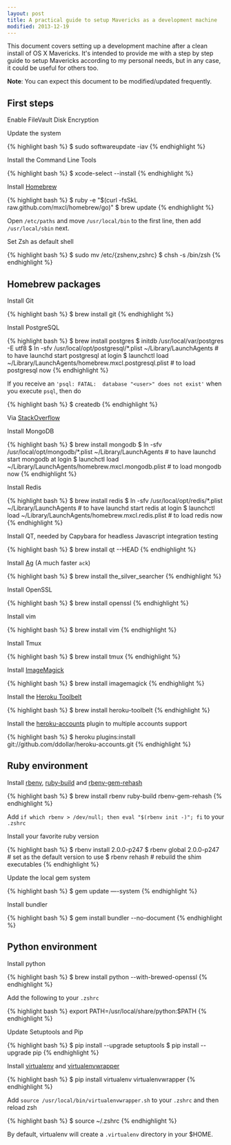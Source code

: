 ```yaml
---
layout: post
title: A practical guide to setup Mavericks as a development machine
modified: 2013-12-19
---
```


This document covers setting up a development machine after a clean install of
OS X Mavericks. It's intended to provide me with a step by step guide
to setup Mavericks according to my personal needs, but in any case, it
could be useful for others too.
 
__Note__: You can expect this document to be modified/updated frequently.

## First steps

Enable FileVault Disk Encryption

Update the system

{% highlight bash %}
$ sudo softwareupdate -iav
{% endhighlight %}

Install the Command Line Tools

{% highlight bash %}
$ xcode-select --install
{% endhighlight %}

Install [Homebrew](http://brew.sh/)

{% highlight bash %}
$ ruby -e "$(curl -fsSkL raw.github.com/mxcl/homebrew/go)"
$ brew update
{% endhighlight %}

Open `/etc/paths` and move `/usr/local/bin` to the first line, then add `/usr/local/sbin` next.

Set Zsh as default shell

{% highlight bash %}
$ sudo mv /etc/{zshenv,zshrc}
$ chsh -s /bin/zsh
{% endhighlight %}


## Homebrew packages

Install Git

{% highlight bash %}
$ brew install git
{% endhighlight %}

Install PostgreSQL

{% highlight bash %}
$ brew install postgres
$ initdb /usr/local/var/postgres -E utf8
$ ln -sfv /usr/local/opt/postgresql/*.plist ~/Library/LaunchAgents # to have launchd start postgresql at login
$ launchctl load ~/Library/LaunchAgents/homebrew.mxcl.postgresql.plist # to load postgresql now
{% endhighlight %}

  If you receive an `'psql: FATAL:  database "<user>" does not exist'` when you execute `psql`, then do

{% highlight bash %}
$ createdb
{% endhighlight %}

  Via [StackOverflow](http://stackoverflow.com/questions/17633422/psql-fatal-database-user-does-not-exist)

Install MongoDB

{% highlight bash %}
$ brew install mongodb
$ ln -sfv /usr/local/opt/mongodb/*.plist ~/Library/LaunchAgents # to have launchd start mongodb at login
$ launchctl load ~/Library/LaunchAgents/homebrew.mxcl.mongodb.plist # to load mongodb now
{% endhighlight %}

Install Redis

{% highlight bash %}
$ brew install redis
$ ln -sfv /usr/local/opt/redis/*.plist ~/Library/LaunchAgents # to have launchd start redis at login
$ launchctl load ~/Library/LaunchAgents/homebrew.mxcl.redis.plist # to load redis now
{% endhighlight %}

Install QT, needed by Capybara for headless Javascript integration testing

{% highlight bash %}
$ brew install qt --HEAD
{% endhighlight %}

Install [Ag](https://github.com/ggreer/the_silver_searcher) (A much faster `ack`)

{% highlight bash %}
$ brew install the_silver_searcher
{% endhighlight %}

Install OpenSSL

{% highlight bash %}
$ brew install openssl
{% endhighlight %}

Install vim

{% highlight bash %}
$ brew install vim
{% endhighlight %}

Install Tmux

{% highlight bash %}
$ brew install tmux
{% endhighlight %}

Install [ImageMagick](http://www.imagemagick.org/script/index.php)

{% highlight bash %}
$ brew install imagemagick
{% endhighlight %}

Install the [Heroku Toolbelt](https://toolbelt.heroku.com)

{% highlight bash %}
$ brew install heroku-toolbelt
{% endhighlight %}

Install the [heroku-accounts](https://github.com/ddollar/heroku-accounts) plugin to multiple accounts support

{% highlight bash %}
$ heroku plugins:install git://github.com/ddollar/heroku-accounts.git
{% endhighlight %}


## Ruby environment

Install [rbenv](https://github.com/sstephenson/rbenv), [ruby-build](https://github.com/sstephenson/ruby-build) and [rbenv-gem-rehash](https://github.com/sstephenson/rbenv-gem-rehash)

{% highlight bash %}
$ brew install rbenv ruby-build rbenv-gem-rehash
{% endhighlight %}

Add `if which rbenv > /dev/null; then eval "$(rbenv init -)"; fi` to your `.zshrc`

Install your favorite ruby version

{% highlight bash %}
$ rbenv install 2.0.0-p247
$ rbenv global 2.0.0-p247 # set as the default version to use
$ rbenv rehash # rebuild the shim executables
{% endhighlight %}

Update the local gem system

{% highlight bash %}
$ gem update —-system
{% endhighlight %}

Install bundler

{% highlight bash %}
$ gem install bundler --no-document
{% endhighlight %}


## Python environment

Install python

{% highlight bash %}
$ brew install python --with-brewed-openssl
{% endhighlight %}

Add the following to your `.zshrc`

{% highlight bash %}
export PATH=/usr/local/share/python:$PATH
{% endhighlight %}

Update Setuptools and Pip

{% highlight bash %}
$ pip install --upgrade setuptools
$ pip install --upgrade pip
{% endhighlight %}

Install [virtualenv](https://pypi.python.org/pypi/virtualenv) and [virtualenvwrapper](https://pypi.python.org/pypi/virtualenvwrapper)

{% highlight bash %}
$ pip install virtualenv virtualenvwrapper
{% endhighlight %}

Add `source /usr/local/bin/virtualenvwrapper.sh` to your `.zshrc` and then reload zsh

{% highlight bash %}
$ source ~/.zshrc
{% endhighlight %}

By default, virtualenv will create a `.virtualenv` directory in your $HOME.

